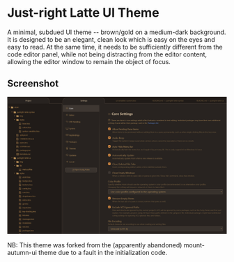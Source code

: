 # Just-right Latte UI Theme

A minimal, subdued UI theme -- brown/gold on a medium-dark background. It is designed to be an elegant, clean look which is easy on the eyes and easy to read. At the same time, it needs to be sufficiently different from the code editor panel, while not being distracting from the editor content, allowing the editor window to remain the object of focus.

## Screenshot

![Main UI](https://raw.githubusercontent.com/lawrence-dol/justright-latte-ui/develop/img/AtomUI.png)

NB: This theme was forked from the (apparently abandoned) mount-autumn-ui theme due to a fault in the initialization code.
